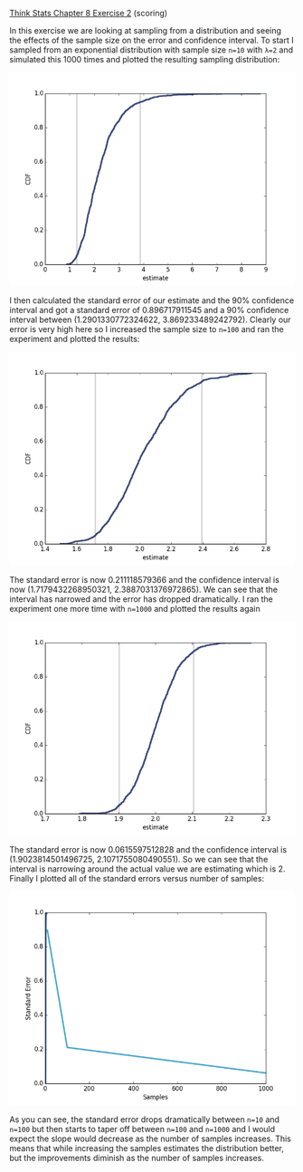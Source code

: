[Think Stats Chapter 8 Exercise 2](http://greenteapress.com/thinkstats2/html/thinkstats2009.html#toc77) (scoring)

In this exercise we are looking at sampling from a distribution and seeing the effects of the sample size on the error and confidence interval.  To start I sampled from an exponential distribution with sample size `n=10` with `λ=2` and simulated this 1000 times and plotted the resulting sampling distribution:

![Fig1](/img/Q6Fig1.png)

I then calculated the standard error of our estimate and the 90% confidence interval and got a standard error of 0.896717911545 and a 90% confidence interval between (1.2901330772324622, 3.869233489242792).  Clearly our error is very high here so I increased the sample size to `n=100` and ran the experiment and plotted the results:

![Fig2](/img/Q6Fig2.png)

The standard error is now 0.211118579366  and the confidence interval is now (1.7179432268950321, 2.3887031376972865).  We can see that the interval has narrowed and the error has dropped dramatically.  I ran the experiment one more time with `n=1000` and plotted the results again

![Fig3](/img/Q6Fig3.png)

The standard error is now 0.0615597512828 and the confidence interval is (1.9023814501496725, 2.1071755080490551).  So we can see that the interval is narrowing around the actual value we are estimating which is 2.  Finally I plotted all of the standard errors versus number of samples:

![Fig4](/img/Q6Fig4.png)

As you can see, the standard error drops dramatically between `n=10` and `n=100` but then starts to taper off between `n=100` and `n=1000` and I would expect the slope would decrease as the number of samples increases.  This means that while increasing the samples estimates the distribution better, but the improvements diminish as the number of samples increases.
